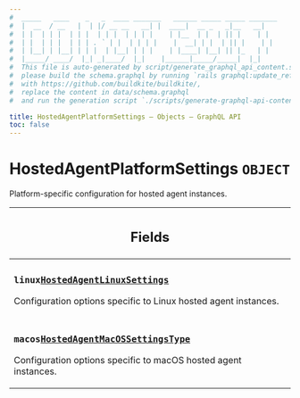 ```yaml
---
#  _____   ____    _   _  ____ _______   ______ _____ _____ _______
#  |  __  / __   |  | |/ __ __   __| |  ____|  __ _   _|__   __|
#  | |  | | |  | | |  | | |  | | | |    | |__  | |  | || |    | |
#  | |  | | |  | | | . ` | |  | | | |    |  __| | |  | || |    | |
#  | |__| | |__| | | |  | |__| | | |    | |____| |__| || |_   | |
#  |_____/ ____/  |_| _|____/  |_|    |______|_____/_____|  |_|
#  This file is auto-generated by script/generate_graphql_api_content.sh,
#  please build the schema.graphql by running `rails graphql:update_reference_schema`
#  with https://github.com/buildkite/buildkite/,
#  replace the content in data/schema.graphql
#  and run the generation script `./scripts/generate-graphql-api-content.sh`.

title: HostedAgentPlatformSettings – Objects – GraphQL API
toc: false
---
```

<!-- vale off -->
<h1 class="has-pills">
  HostedAgentPlatformSettings
  <span data-algolia-exclude><span class="pill pill--object pill--normal-case pill--large"><code>OBJECT</code></span></span>
</h1>
<!-- vale on -->


Platform-specific configuration for hosted agent instances.

<table class="responsive-table responsive-table--single-column-rows">
  <thead>
    <th>
      <h2 data-algolia-exclude>Fields</h2>
    </th>
  </thead>
  <tbody>
    <tr><td><h3 class="is-small has-pills"><code>linux</code><a href="/docs/apis/graphql/schemas/object/hostedagentlinuxsettings" class="pill pill--object pill--normal-case pill--medium" title="Go to OBJECT HostedAgentLinuxSettings"><code>HostedAgentLinuxSettings</code></a></h3><p>Configuration options specific to Linux hosted agent instances.</p></td></tr><tr><td><h3 class="is-small has-pills"><code>macos</code><a href="/docs/apis/graphql/schemas/object/hostedagentmacossettingstype" class="pill pill--object pill--normal-case pill--medium" title="Go to OBJECT HostedAgentMacOSSettingsType"><code>HostedAgentMacOSSettingsType</code></a></h3><p>Configuration options specific to macOS hosted agent instances.</p></td></tr>
  </tbody>
</table>
